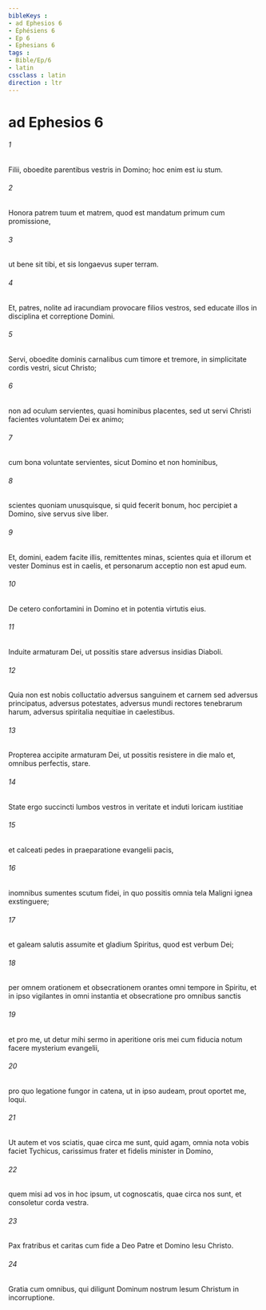 ```yaml
---
bibleKeys : 
- ad Ephesios 6
- Éphésiens 6
- Ep 6
- Ephesians 6
tags : 
- Bible/Ep/6
- latin
cssclass : latin
direction : ltr
---
```


# ad Ephesios 6

###### 1
Filii, oboedite parentibus vestris in Domino; hoc enim est iu stum. 
###### 2
Honora patrem tuum et matrem, quod est mandatum primum cum promissione, 
###### 3
ut bene sit tibi, et sis longaevus super terram. 
###### 4
Et, patres, nolite ad iracundiam provocare filios vestros, sed educate illos in disciplina et correptione Domini.
###### 5
Servi, oboedite dominis carnalibus cum timore et tremore, in simplicitate cordis vestri, sicut Christo; 
###### 6
non ad oculum servientes, quasi hominibus placentes, sed ut servi Christi facientes voluntatem Dei ex animo; 
###### 7
cum bona voluntate servientes, sicut Domino et non hominibus, 
###### 8
scientes quoniam unusquisque, si quid fecerit bonum, hoc percipiet a Domino, sive servus sive liber.
###### 9
Et, domini, eadem facite illis, remittentes minas, scientes quia et illorum et vester Dominus est in caelis, et personarum acceptio non est apud eum.
###### 10
De cetero confortamini in Domino et in potentia virtutis eius. 
###### 11
Induite armaturam Dei, ut possitis stare adversus insidias Diaboli. 
###### 12
Quia non est nobis colluctatio adversus sanguinem et carnem sed adversus principatus, adversus potestates, adversus mundi rectores tenebrarum harum, adversus spiritalia nequitiae in caelestibus.
###### 13
Propterea accipite armaturam Dei, ut possitis resistere in die malo et, omnibus perfectis, stare. 
###### 14
State ergo succincti lumbos vestros in veritate et induti loricam iustitiae 
###### 15
et calceati pedes in praeparatione evangelii pacis, 
###### 16
inomnibus sumentes scutum fidei, in quo possitis omnia tela Maligni ignea exstinguere; 
###### 17
et galeam salutis assumite et gladium Spiritus, quod est verbum Dei; 
###### 18
per omnem orationem et obsecrationem orantes omni tempore in Spiritu, et in ipso vigilantes in omni instantia et obsecratione pro omnibus sanctis 
###### 19
et pro me, ut detur mihi sermo in aperitione oris mei cum fiducia notum facere mysterium evangelii, 
###### 20
pro quo legatione fungor in catena, ut in ipso audeam, prout oportet me, loqui.
###### 21
Ut autem et vos sciatis, quae circa me sunt, quid agam, omnia nota vobis faciet Tychicus, carissimus frater et fidelis minister in Domino, 
###### 22
quem misi ad vos in hoc ipsum, ut cognoscatis, quae circa nos sunt, et consoletur corda vestra.
###### 23
Pax fratribus et caritas cum fide a Deo Patre et Domino Iesu Christo. 
###### 24
Gratia cum omnibus, qui diligunt Dominum nostrum Iesum Christum in incorruptione.
